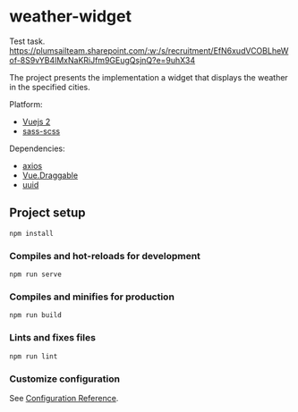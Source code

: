 # weather-widget

Test task.
https://plumsailteam.sharepoint.com/:w:/s/recruitment/EfN6xudVCOBLheWof-8S9vYB4lMxNaKRiJfm9GEugQsjnQ?e=9uhX34

The project presents the implementation a widget that displays the weather in the specified cities.

Platform:
* [Vuejs 2](https://ru.vuejs.org/)
* [sass-scss](https://sass-scss.ru/)

Dependencies:
* [axios](https://github.com/axios/axios)
* [Vue.Draggable](https://github.com/SortableJS/Vue.Draggable)
* [uuid](https://www.npmjs.com/package/uuid)

## Project setup
```
npm install
```

### Compiles and hot-reloads for development
```
npm run serve
```

### Compiles and minifies for production
```
npm run build
```

### Lints and fixes files
```
npm run lint
```

### Customize configuration
See [Configuration Reference](https://cli.vuejs.org/config/).

